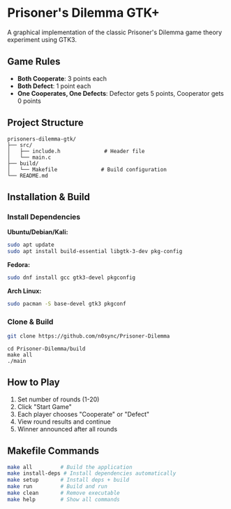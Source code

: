 # Prisoner's Dilemma GTK+

A graphical implementation of the classic Prisoner's Dilemma game theory experiment using GTK3.

## Game Rules

- **Both Cooperate**: 3 points each
- **Both Defect**: 1 point each  
- **One Cooperates, One Defects**: Defector gets 5 points, Cooperator gets 0 points

## Project Structure

```
prisoners-dilemma-gtk/
├── src/
│   ├── include.h              # Header file
│   └── main.c
├── build/
│   └── Makefile              # Build configuration
└── README.md                 
```

## Installation & Build

### Install Dependencies

**Ubuntu/Debian/Kali:**
```bash
sudo apt update
sudo apt install build-essential libgtk-3-dev pkg-config
```

**Fedora:**
```bash
sudo dnf install gcc gtk3-devel pkgconfig
```

**Arch Linux:**
```bash
sudo pacman -S base-devel gtk3 pkgconf
```

### Clone & Build

```bash
git clone https://github.com/n0sync/Prisoner-Dilemma
```
```
cd Prisoner-Dilemma/build
make all
./main
```
## How to Play

1. Set number of rounds (1-20)
2. Click "Start Game"
3. Each player chooses "Cooperate" or "Defect"
4. View round results and continue
5. Winner announced after all rounds

## Makefile Commands

```bash
make all         # Build the application
make install-deps # Install dependencies automatically
make setup       # Install deps + build
make run         # Build and run
make clean       # Remove executable
make help        # Show all commands
```

